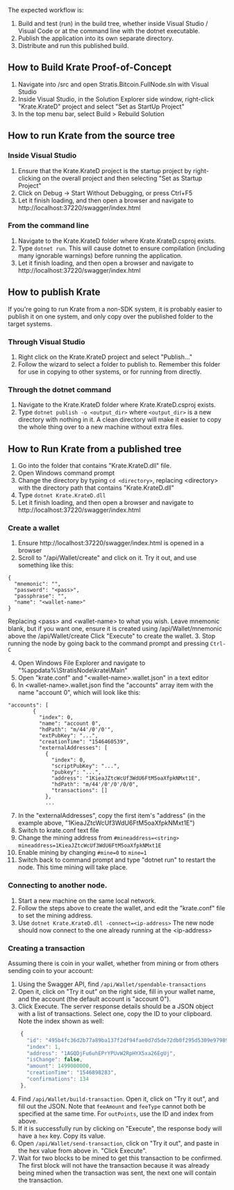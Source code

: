 The expected workflow is:

1. Build and test (run) in the build tree, whether inside Visual Studio / Visual Code or at the command line with the dotnet executable.
2. Publish the application into its own separate directory.
3. Distribute and run this published build.

## How to Build Krate Proof-of-Concept
1. Navigate into /src and open Stratis.Bitcoin.FullNode.sln with Visual Studio
2. Inside Visual Studio, in the Solution Explorer side window, right-click "Krate.KrateD" project and select "Set as StartUp Project"
3. In the top menu bar, select Build > Rebuild Solution

## How to run Krate from the source tree

### Inside Visual Studio
1. Ensure that the Krate.KrateD project is the startup project by right-clicking on the overall project and then  selecting "Set as Startup Project"
2. Click on Debug -> Start Without Debugging, or press Ctrl+F5
3. Let it finish loading, and then open a browser and navigate to http://localhost:37220/swagger/index.html

### From the command line
1. Navigate to the Krate.KrateD folder where Krate.KrateD.csproj exists.
2. Type `dotnet run`. This will cause dotnet to ensure compilation (including many ignorable warnings) before running the application.
3. Let it finish loading, and then open a browser and navigate to http://localhost:37220/swagger/index.html

## How to publish Krate

If you're going to run Krate from a non-SDK system, it is probably easier to publish it on one system, and only copy over the published folder to the target systems.

### Through Visual Studio
1. Right click on the Krate.KrateD project and select "Publish..."
2. Follow the wizard to select a folder to publish to. Remember this folder for use in copying to other systems, or for running from directly.

### Through the dotnet command
1. Navigate to the Krate.KrateD folder where Krate.KrateD.csproj exists.
2. Type `dotnet publish -o <output_dir>` where `<output_dir>` is a new directory with nothing in it. A clean directory will make it easier to copy the whole thing over to a new machine without extra files.

## How to Run Krate from a published tree
1. Go into the folder that contains "Krate.KrateD.dll" file.
2. Open Windows command prompt
3. Change the directory by typing `cd <directory>`, replacing \<directory> with the directory path that contains "Krate.KrateD.dll"
4. Type `dotnet Krate.KrateD.dll`
5. Let it finish loading, and then open a browser and navigate to http://localhost:37220/swagger/index.html

### Create a wallet
1. Ensure http://localhost:37220/swagger/index.html is opened in a browser
2. Scroll to "/api/Wallet/create" and click on it. Try it out, and use something like this:
```
{
  "mnemonic": "",
  "password": "<pass>",
  "passphrase": "",
  "name": "<wallet-name>"
}
```
Replacing \<pass> and \<wallet-name> to what you wish. Leave mnemonic blank, but if you want one, ensure it is created using /api/Wallet/mnemonic above the /api/Wallet/create
Click "Execute" to create the wallet.
3. Stop running the node by going back to the command prompt and pressing `Ctrl-C`

4. Open Windows File Explorer and navigate to "%appdata%\StratisNode\krate\Main"
5. Open "krate.conf" and "\<wallet-name>.wallet.json" in a text editor
6. In \<wallet-name>.wallet.json find the "accounts" array item with the name "account 0", which will look like this:
```
"accounts": [
        {
          "index": 0,
          "name": "account 0",
          "hdPath": "m/44'/0'/0'",
          "extPubKey": "...",
          "creationTime": "1546460539",
          "externalAddresses": [
            {
              "index": 0,
              "scriptPubKey": "...",
              "pubkey": "...",
              "address": "1KieaJZtcWcUf3WdU6FtM5oaXfpkNMxt1E",
              "hdPath": "m/44'/0'/0'/0/0",
              "transactions": []
            },
			...
```
7. In the "externalAddresses", copy the first item's "address" (in the example above, "1KieaJZtcWcUf3WdU6FtM5oaXfpkNMxt1E")
8. Switch to krate.conf text file
9. Change the mining address from `#mineaddress=<string>` `mineaddress=1KieaJZtcWcUf3WdU6FtM5oaXfpkNMxt1E`
10. Enable mining by changing `#mine=0` to `mine=1`
11. Switch back to command prompt and type "dotnet run" to restart the node. This time mining will take place.

### Connecting to another node.
1. Start a new machine on the same local network.
2. Follow the steps above to create the wallet, and edit the "krate.conf" file to set the mining address.
3. Use `dotnet Krate.KrateD.dll -connect=<ip-address>`
The new node should now connect to the one already running at the \<ip-address>

### Creating a transaction

Assuming there is coin in your wallet, whether from mining or from others sending coin to your account:

1. Using the Swagger API, find `/api/Wallet/spendable-transactions`
2. Open it, click on "Try it out" on the right side, fill in your wallet name, and the account (the default account is "account 0").
3. Click Execute. The server response details should be a JSON object with a list of transactions.  Select one, copy the ID to your clipboard. Note the index shown as well:
```javascript
    {
      "id": "495b4fc36d2b77a89ba137f2df94fae0d7d5de72db0f295d5309e97989722419",
      "index": 1,
      "address": "1AGQDjFu6uhEPrYPUvW2RpHYX5xa26EgUj",
      "isChange": false,
      "amount": 1499000000,
      "creationTime": "1546898283",
      "confirmations": 134
    },
```
4. Find `/api/Wallet/build-transaction`. Open it, click on "Try it out", and fill out the JSON. Note that `feeAmount` and `feeType` cannot both be specified at the same time. For `outPoints`, use the ID and index from above.
5. If it is successfully run by clicking on "Execute", the response body will have a `hex` key. Copy its value.
6. Open `/api/Wallet/send-transaction`, click on "Try it out", and paste in the hex value from above in. "Click Execute".
7. Wait for two blocks to be mined to get this transaction to be confirmed. The first block will not have the transaction because it was already being mined when the transaction was sent, the next one will contain the transaction.

